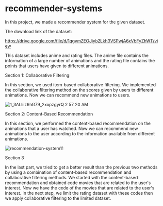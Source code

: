 # recommender-systems

In this project, we made a recommender system for the given dataset.

The download link of the dataset:

https://drive.google.com/file/d/1qgvmZEOJiyb2Lkh3VSPwjA6xVbFyZhWT/view

This dataset includes anime and rating files. The anime file contains the information of a large number of animations and the rating file contains the points that users have given to different animations.

Section 1: Collaborative Filtering

In this section, we used item-based collaborative filtering. We implemented the collaborative filtering method on the scores given by users to different animations. Now we can recommend new animations to users.

![1_3ALliiz9hG79_2xopzgyrQ 2 57 20 AM](https://user-images.githubusercontent.com/47056654/195467508-cf80c6ca-fae4-49a3-8144-c67da48b32b0.jpg)

Section 2: Content-Based Recommendation 

In this section, we performed the content-based recommendation on the animations that a user has watched. Now we can recommend new animations to the user according to the information available from different animations.

![recommendation-system11](https://user-images.githubusercontent.com/47056654/195469234-5b738a5f-c9eb-4429-9ac8-9f7dea6362a6.jpg)

Section 3 

In the last part, we tried to get a better result than the previous two methods by using a combination of content-based recommendation and collaborative filtering methods. We started with the content-based recommendation and obtained code movies that are related to the user's interest. Now we have the code of the movies that are related to the user's interest. In the next step, we limit the rating dataset with these codes then we apply collaborative filtering to the limited dataset.

